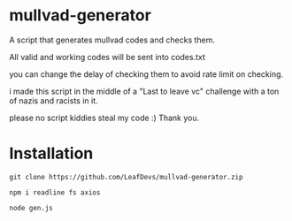 # mullvad-generator
A script that generates mullvad codes and checks them.

All valid and working codes will be sent into codes.txt

you can change the delay of checking them to avoid rate limit on checking. 

i made this script in the middle of a "Last to leave vc" challenge with a ton of nazis and racists in it.

please no script kiddies steal my code :) Thank you.


# Installation

```
git clone https://github.com/LeafDevs/mullvad-generator.zip
```

```
npm i readline fs axios
```

```
node gen.js
```
